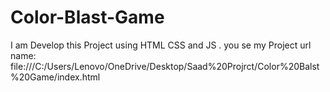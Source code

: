 # Color-Blast-Game
I am Develop this Project using HTML CSS and JS . you se my Project url name: file:///C:/Users/Lenovo/OneDrive/Desktop/Saad%20Projrct/Color%20Balst%20Game/index.html
